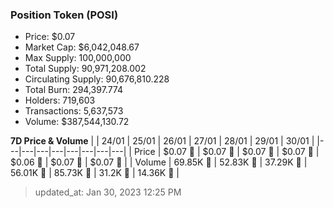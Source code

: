 
  ### Position Token (POSI)
  - Price: $0.07
  - Market Cap: $6,042,048.67
  - Max Supply: 100,000,000
  - Total Supply: 90,971,208.002
  - Circulating Supply: 90,676,810.228
  - Total Burn: 294,397.774
  - Holders: 719,603
  - Transactions: 5,637,573
  - Volume: $387,544,130.72

  **7D Price & Volume**
  | | 24&#x2F;01 | 25&#x2F;01 | 26&#x2F;01 | 27&#x2F;01 | 28&#x2F;01 | 29&#x2F;01 | 30&#x2F;01 |
  |---|---|---|---|---|---|---|---|
  | Price | $0.07 🔻 | $0.07 🔻 | $0.07 🔻 | $0.07 🔻 | $0.06 🔻 | $0.07 🚀 | $0.07 🔻 |
  | Volume | 69.85K 🚀 | 52.83K 🔻 | 37.29K 🔻 | 56.01K 🚀 | 85.73K 🚀 | 31.2K 🔻 | 14.36K 🔻 |

  > updated_at: Jan 30, 2023 12:25 PM
